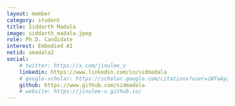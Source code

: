 ```yaml
---
layout: member
category: student
title: Siddarth Madala
image: siddarth_madala.jpeg
role: Ph.D. Candidate
interest: Embodied AI
netid: smadala2
social:
    # twitter: https://x.com/jinulee_v
    linkedin: https://www.linkedin.com/in/sidmadala
    # google-scholar: https://scholar.google.com/citations?user=iWTaAygAAAAJ&hl=en
    github: https://www.github.com/sidmadala
    # website: https://jinulee-v.github.io/
---
```

